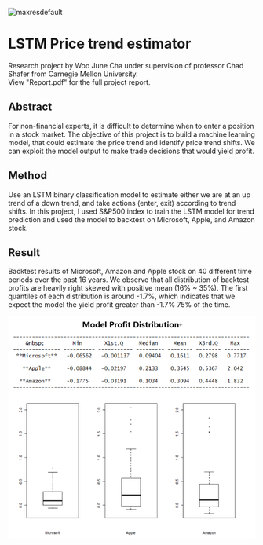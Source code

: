 ![maxresdefault](https://user-images.githubusercontent.com/59113962/86430444-4d02e700-bcc0-11ea-99af-09189e1ccbfd.jpg)

# LSTM Price trend estimator

Research project by Woo June Cha under supervision of professor Chad Shafer from Carnegie Mellon University. <br /> 
View "Report.pdf" for the full project report.

## Abstract
For non-financial experts, it is difficult to determine when to enter a position in a stock market. The objective of this project is to build a machine learning model, that could estimate the price trend and identify price trend shifts. We can exploit the model output to make trade decisions that would yield profit.

## Method
Use an LSTM binary classification model to estimate either we are at an up trend of a down trend, and take actions (enter, exit) according to trend shifts. In this project, I used S&P500 index to train the LSTM model for trend prediction and used the model to backtest on Microsoft, Apple, and Amazon stock.


## Result
Backtest results of Microsoft, Amazon and Apple stock on 40 different time periods over the past 16 years. We observe that all distribution of backtest profits are heavily right skewed with positive mean (16% ~ 35%). The first quantiles of each distribution is around -1.7%, which indicates that we expect the model the yield profit greater than -1.7% 75% of the time.

![](distribution.PNG)
